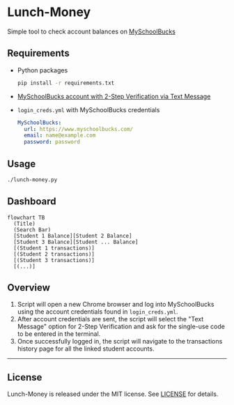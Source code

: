 # Lunch-Money
Simple tool to check account balances on [MySchoolBucks](https://www.myschoolbucks.com/)

## Requirements

- Python packages
  ```bash
  pip install -r requirements.txt
  ```

- [MySchoolBucks account with 2-Step Verification via Text Message](https://login.myschoolbucks.com/users/register/getsignup.action?login_hint=&clientID=schoolbucks)

- `login_creds.yml` with MySchoolBucks credentials
  ```YAML
  MySchoolBucks:
    url: https://www.myschoolbucks.com/
    email: name@example.com
    password: password
  ```

## Usage

```bash
./lunch-money.py
```

## Dashboard

```mermaid
flowchart TB
  (Title)
  (Search Bar)
  [Student 1 Balance][Student 2 Balance]
  [Student 3 Balance][Student ... Balance]
  [(Student 1 transactions)]
  [(Student 2 transactions)]
  [(Student 3 transactions)]
  [(...)]
```


## Overview
1. Script will open a new Chrome browser and log into MySchoolBucks using the account credentials found in `login_creds.yml`.
2. After account credentials are sent, the script will select the "Text Message" option for 2-Step Verification and ask for the single-use code to be entered in the terminal.
3. Once successfully logged in, the script will navigate to the transactions history page for all the linked student accounts.

---

## License

Lunch-Money is released under the MIT license. See [LICENSE](LICENSE) for details.
